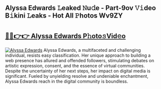 ## Alyssa Edwards 𝙻eaked 𝙽u𝚍e - Part-9ov 𝚅𝚒deo B𝚒kini 𝙻eaks - Hot All 𝙿hotos Wv9ZY

# <h2><a href="http://ld3i5ld.urlbe.top/?page=Alyssa+Edwards">🔗🔗👉👉 Alyssa Edwards P𝚑oto𝚜Vid𝚎o</a></h2>

[![Alyssa Edwards](https://i.imgur.com/eBuTRDB.gif)](http://ld3i5ld.urlbe.top/?page=Alyssa+Edwards)
Alyssa Edwards, a multifaceted and challenging individual, resists easy classification. Her unique approach to building a web presence has allured and offended followers, stimulating debates on artistic expression, consent, and the essence of virtual communities. Despite the uncertainty of her next steps, her impact on digital media is significant. Fueled by unyielding resolve and undeniable enchantment, Alyssa Edwards reach in the digital community is boundless.
